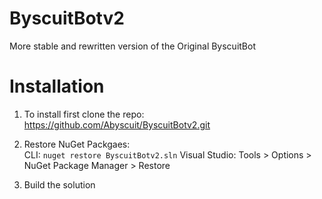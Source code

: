 # ByscuitBotv2
More stable and rewritten version of the Original ByscuitBot


# Installation
1) To install first clone the repo: <br/>
https://github.com/Abyscuit/ByscuitBotv2.git

2) Restore NuGet Packgaes: <br/>
CLI: `nuget restore ByscuitBotv2.sln`
Visual Studio: Tools > Options > NuGet Package Manager > Restore

3) Build the solution
